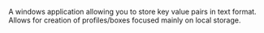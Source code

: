 A windows application allowing you to store key value pairs in text format.
Allows for creation of profiles/boxes focused mainly on local storage.

